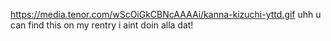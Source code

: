 https://media.tenor.com/wScOiGkCBNcAAAAi/kanna-kizuchi-yttd.gif
uhh u can find this on my rentry i aint doin alla dat!
